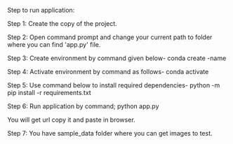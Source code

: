 Step to run application:

Step 1:	Create the copy of the project.

Step 2: Open command prompt and change your current path 
to folder where you can find 'app.py' file.

Step 3: Create environment by command given below-
conda create -name <environment name>
  
Step 4: Activate environment by command as follows-
conda activate <environment name>
  
Step 5: Use command below to install required dependencies-
python -m pip install -r requirements.txt
  
Step 6: Run application by command;
python app.py
  
You will get url copy it and paste in browser.
  
Step 7: You have sample_data folder where you can get images to test.

